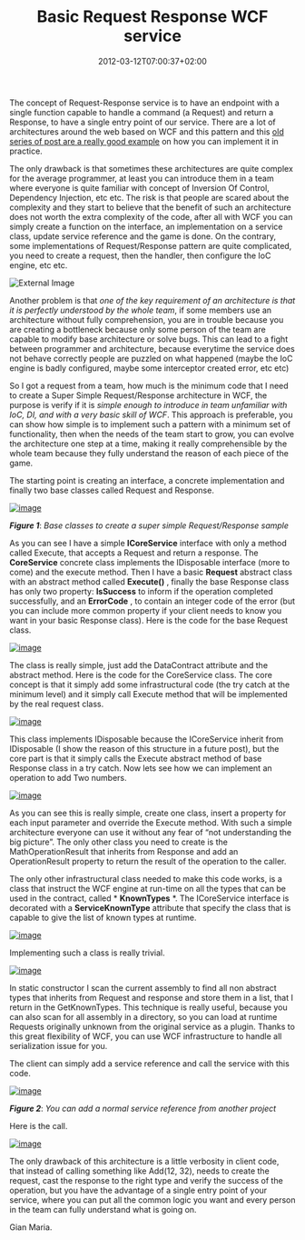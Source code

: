 ﻿---
title: "Basic Request Response WCF service"
description: ""
date: 2012-03-12T07:00:37+02:00
draft: false
tags: [Architecture,Wcf]
categories: [Software Architecture]
---
The concept of Request-Response service is to have an endpoint with a single function capable to handle a command (a Request) and return a Response, to have a single entry point of our service. There are a lot of architectures around the web based on WCF and this pattern and this [old series of post are a really good example](http://davybrion.com/blog/2009/11/requestresponse-service-layer-series/) on how you can implement it in practice.

The only drawback is that sometimes these architectures are quite complex for the average programmer, at least you can introduce them in a team where everyone is quite familiar with concept of Inversion Of Control, Dependency Injection, etc etc. The risk is that people are scared about the complexity and they start to believe that the benefit of such an architecture does not worth the extra complexity of the code, after all with WCF you can simply create a function on the interface, an implementation on a service class, update service reference and the game is done. On the contrary, some implementations of Request/Response pattern are quite complicated, you need to create a request, then the handler, then configure the IoC engine, etc etc.

![External Image](http://i443.photobucket.com/albums/qq156/JenniferJ_28/PUZZLED-1.gif)

Another problem is that *one of the key requirement of an architecture is that it is perfectly understood by the whole team*, if some members use an architecture without fully comprehension, you are in trouble because you are creating a bottleneck because only some person of the team are capable to modify base architecture or solve bugs. This can lead to a fight between programmer and architecture, because everytime the service does not behave correctly people are puzzled on what happened (maybe the IoC engine is badly configured, maybe some interceptor created error, etc etc)

So I got a request from a team, how much is the minimum code that I need to create a Super Simple Request/Response architecture in WCF, the purpose is verify if it is *simple enough to introduce in team unfamiliar with IoC, DI, and with a very basic skill of WCF*. This approach is preferable, you can show how simple is to implement such a pattern with a minimum set of functionality, then when the needs of the team start to grow, you can evolve the architecture one step at a time, making it really comprehensible by the whole team because they fully understand the reason of each piece of the game.

The starting point is creating an interface, a concrete implementation and finally two base classes called Request and Response.

[![image](https://www.codewrecks.com/blog/wp-content/uploads/2012/03/image_thumb6.png "image")](https://www.codewrecks.com/blog/wp-content/uploads/2012/03/image6.png)

 ***Figure 1***: *Base classes to create a super simple Request/Response sample*

As you can see I have a simple  **ICoreService** interface with only a method called Execute, that accepts a Request and return a response. The  **CoreService** concrete class implements the IDisposable interface (more to come) and the execute method. Then I have a basic  **Request** abstract class with an abstract method called  **Execute()** , finally the base Response class has only two property:  **IsSuccess** to inform if the operation completed successfully, and an  **ErrorCode** , to contain an integer code of the error (but you can include more common property if your client needs to know you want in your basic Response class). Here is the code for the base Request class.

[![image](https://www.codewrecks.com/blog/wp-content/uploads/2012/03/image_thumb7.png "image")](https://www.codewrecks.com/blog/wp-content/uploads/2012/03/image7.png)

The class is really simple, just add the DataContract attribute and the abstract method. Here is the code for the CoreService class. The core concept is that it simply add some infrastructural code (the try catch at the minimum level) and it simply call Execute method that will be implemented by the real request class.

[![image](https://www.codewrecks.com/blog/wp-content/uploads/2012/03/image_thumb8.png "image")](https://www.codewrecks.com/blog/wp-content/uploads/2012/03/image8.png)

This class implements IDisposable because the ICoreService inherit from IDisposable (I show the reason of this structure in a future post), but the core part is that it simply calls the Execute abstract method of base Response class in a try catch. Now lets see how we can implement an operation to add Two numbers.

[![image](https://www.codewrecks.com/blog/wp-content/uploads/2012/03/image_thumb9.png "image")](https://www.codewrecks.com/blog/wp-content/uploads/2012/03/image9.png)

As you can see this is really simple, create one class, insert a property for each input parameter and override the Execute method. With such a simple architecture everyone can use it without any fear of “not understanding the big picture”. The only other class you need to create is the MathOperationResult that inherits from Response and add an OperationResult property to return the result of the operation to the caller.

The only other infrastructural class needed to make this code works, is a class that instruct the WCF engine at run-time on all the types that can be used in the contract, called * **KnownTypes** *. The ICoreService interface is decorated with a  **ServiceKnownType** attribute that specify the class that is capable to give the list of known types at runtime.

[![image](https://www.codewrecks.com/blog/wp-content/uploads/2012/03/image_thumb10.png "image")](https://www.codewrecks.com/blog/wp-content/uploads/2012/03/image10.png)

Implementing such a class is really trivial.

[![image](https://www.codewrecks.com/blog/wp-content/uploads/2012/03/image_thumb11.png "image")](https://www.codewrecks.com/blog/wp-content/uploads/2012/03/image11.png)

In static constructor I scan the current assembly to find all non abstract types that inherits from Request and response and store them in a list, that I return in the GetKnownTypes. This technique is really useful, because you can also scan for all assembly in a directory, so you can load at runtime Requests originally unknown from the original service as a plugin. Thanks to this great flexibility of WCF, you can use WCF infrastructure to handle all serialization issue for you.

The client can simply add a service reference and call the service with this code.

[![image](https://www.codewrecks.com/blog/wp-content/uploads/2012/03/image_thumb12.png "image")](https://www.codewrecks.com/blog/wp-content/uploads/2012/03/image12.png)

 ***Figure 2***: *You can add a normal service reference from another project*

Here is the call.

[![image](https://www.codewrecks.com/blog/wp-content/uploads/2012/03/image_thumb13.png "image")](https://www.codewrecks.com/blog/wp-content/uploads/2012/03/image13.png)

The only drawback of this architecture is a little verbosity in client code, that instead of calling something like Add(12, 32), needs to create the request, cast the response to the right type and verify the success of the operation, but you have the advantage of a single entry point of your service, where you can put all the common logic you want and every person in the team can fully understand what is going on.

Gian Maria.
